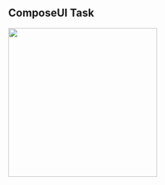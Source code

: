 ## ComposeUI Task
<img src="https://github.com/lokalawashington/ComposeUI/assets/56268889/0bf098fe-a680-42e8-a43c-fe818e2526fe" width="300" />

